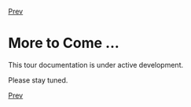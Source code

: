 <!--- GENERATED FILE, DO NOT EDIT --->
[Prev](./DataEqualComplex.md) 

# More to Come ...

This tour documentation is under active development.

Please stay tuned.

[Prev](./DataEqualComplex.md) 
